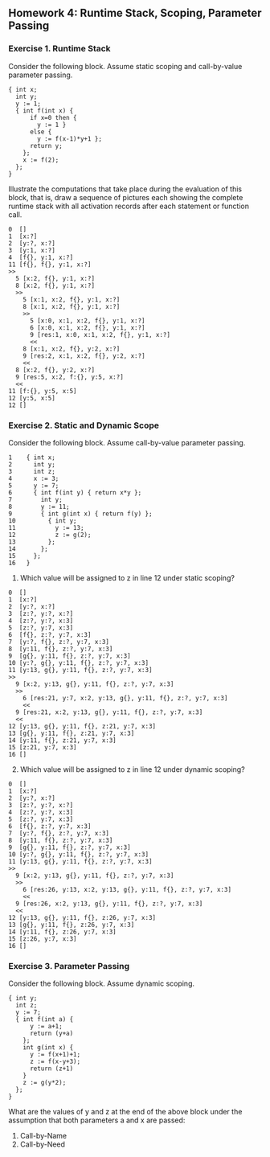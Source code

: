 ## Homework 4: Runtime Stack, Scoping, Parameter Passing

### Exercise 1. Runtime Stack
Consider the following block. Assume static scoping and call-by-value parameter
passing.
```
{ int x;
  int y;
  y := 1;
  { int f(int x) {
      if x=0 then {
        y := 1 }
      else {
        y := f(x-1)*y+1 };
      return y;
    };
    x := f(2);
  };  
}
```
Illustrate the computations that take place during the evaluation of this block,
that is, draw a sequence of pictures each showing the complete runtime stack
with all activation records after each statement or function call.
```
0  []
1  [x:?]
2  [y:?, x:?]
3  [y:1, x:?]
4  [f{}, y:1, x:?]
11 [f{}, f{}, y:1, x:?]
>>
  5 [x:2, f{}, y:1, x:?]  
  8 [x:2, f{}, y:1, x:?]
  >>
    5 [x:1, x:2, f{}, y:1, x:?]
    8 [x:1, x:2, f{}, y:1, x:?]
    >>
      5 [x:0, x:1, x:2, f{}, y:1, x:?]
      6 [x:0, x:1, x:2, f{}, y:1, x:?]
      9 [res:1, x:0, x:1, x:2, f{}, y:1, x:?]
      <<
    8 [x:1, x:2, f{}, y:2, x:?]
    9 [res:2, x:1, x:2, f{}, y:2, x:?]
    <<
  8 [x:2, f{}, y:2, x:?]
  9 [res:5, x:2, f:{}, y:5, x:?]
  <<
11 [f:{}, y:5, x:5]
12 [y:5, x:5]
12 []  
```

### Exercise 2. Static and Dynamic Scope
Consider the following block. Assume call-by-value parameter passing.
```
1    { int x;
2      int y;
3      int z;
4      x := 3;
5      y := 7;
6      { int f(int y) { return x*y };
7        int y;
8        y := 11;
9        { int g(int x) { return f(y) };
10         { int y;
11           y := 13;
12           z := g(2);
13         };
14       };
15     };
16   }
```
1. Which value will be assigned to z in line 12 under static scoping?
```
0  []
1  [x:?]
2  [y:?, x:?]
3  [z:?, y:?, x:?]
4  [z:?, y:?, x:3]
5  [z:?, y:7, x:3]
6  [f{}, z:?, y:7, x:3]
7  [y:?, f{}, z:?, y:7, x:3]
8  [y:11, f{}, z:?, y:7, x:3]
9  [g{}, y:11, f{}, z:?, y:7, x:3]
10 [y:?, g{}, y:11, f{}, z:?, y:7, x:3]
11 [y:13, g{}, y:11, f{}, z:?, y:7, x:3]  
>>
  9 [x:2, y:13, g{}, y:11, f{}, z:?, y:7, x:3]
  >>
    6 [res:21, y:7, x:2, y:13, g{}, y:11, f{}, z:?, y:7, x:3]
    <<
  9 [res:21, x:2, y:13, g{}, y:11, f{}, z:?, y:7, x:3]
  <<
12 [y:13, g{}, y:11, f{}, z:21, y:7, x:3]
13 [g{}, y:11, f{}, z:21, y:7, x:3]
14 [y:11, f{}, z:21, y:7, x:3]
15 [z:21, y:7, x:3]
16 []
```
2. Which value will be assigned to z in line 12 under dynamic scoping?
```
0  []
1  [x:?]
2  [y:?, x:?]
3  [z:?, y:?, x:?]
4  [z:?, y:?, x:3]
5  [z:?, y:7, x:3]
6  [f{}, z:?, y:7, x:3]
7  [y:?, f{}, z:?, y:7, x:3]
8  [y:11, f{}, z:?, y:7, x:3]
9  [g{}, y:11, f{}, z:?, y:7, x:3]
10 [y:?, g{}, y:11, f{}, z:?, y:7, x:3]
11 [y:13, g{}, y:11, f{}, z:?, y:7, x:3]  
>>
  9 [x:2, y:13, g{}, y:11, f{}, z:?, y:7, x:3]
  >>
    6 [res:26, y:13, x:2, y:13, g{}, y:11, f{}, z:?, y:7, x:3]
    <<
  9 [res:26, x:2, y:13, g{}, y:11, f{}, z:?, y:7, x:3]
  <<
12 [y:13, g{}, y:11, f{}, z:26, y:7, x:3]
13 [g{}, y:11, f{}, z:26, y:7, x:3]
14 [y:11, f{}, z:26, y:7, x:3]
15 [z:26, y:7, x:3]
16 []
```

### Exercise 3. Parameter Passing
Consider the following block. Assume dynamic scoping.
```
{ int y;
  int z;
  y := 7;
  { int f(int a) {
      y := a+1;
      return (y+a)
    };
    int g(int x) {
      y := f(x+1)+1;
      z := f(x-y+3);
      return (z+1)
    }
    z := g(y*2);
  };
}
```
What are the values of y and z at the end of the above block under the
assumption that both parameters a and x are passed:
1. Call-by-Name
2. Call-by-Need
